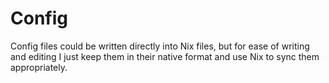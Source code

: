 # Config

Config files could be written directly into Nix files, but for ease of writing and editing I just keep them in their native format and use Nix to sync them appropriately.

